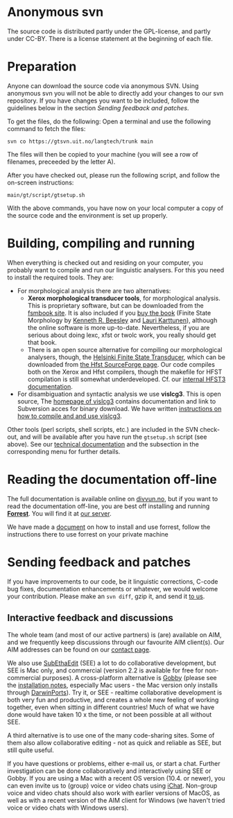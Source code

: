 # Anonymous svn

The source code is distributed partly under the GPL-license, and partly
under CC-BY. There is a license statement at the beginning of each file.

Preparation
===========

Anyone can download the source code via anonymous SVN. Using anonymous
svn you will not be able to directly add your changes to our svn
repository. If you have changes you want to be included, follow the
guidelines below in the section *Sending feedback and patches*.

To get the files, do the following: Open a terminal and use the
following command to fetch the files:

    svn co https://gtsvn.uit.no/langtech/trunk main

The files will then be copied to your machine (you will see a row of
filenames, preceeded by the letter A).

After you have checked out, please run the following script, and follow
the on-screen instructions:

    main/gt/script/gtsetup.sh

With the above commands, you have now on your local computer a copy of
the source code and the environment is set up properly.

Building, compiling and running
===============================

When everything is checked out and residing on your computer, you
probably want to compile and run our linguistic analysers. For this you
need to install the required tools. They are:

-   For morphological analysis there are two alternatives:
    -   **Xerox morphological transducer tools**, for morphological
        analysis. This is proprietary software, but can be downloaded
        from the [fsmbook site](http://fsmbook.com/). It is also
        included if you [buy the
        book](http://csli-publications.stanford.edu/site/1575864347.html)
        (Finite State Morphology by [Kenneth R.
        Beesley](http://www.xrce.xerox.com/people/beesley/home.html) and
        [Lauri Karttunen](http://www2.parc.com/istl/members/karttune/)),
        although the online software is more up-to-date. Nevertheless,
        if you are serious about doing lexc, xfst or twolc work, you
        really should get that book.
    -   There is an open source alternative for compiling our
        morphological analysers, though, the [Helsinki Finite State
        Transducer](http://www.ling.helsinki.fi/kieliteknologia/tutkimus/hfst/index.shtml),
        which can be downloaded from [the Hfst SourceForge
        page](http://hfst.sourceforge.net/). Our code compiles both on
        the Xerox and Hfst compilers, though the makefile for HFST
        compilation is still somewhat underdeveloped. Cf. our [internal
        HFST3 documentation](compiling_HFST3.html).
-   For disambiguation and syntactic analysis we use **vislcg3**. This
    is open source, The [homepage of
    vislcg3](http://beta.visl.sdu.dk/cg3.html) contains documentation
    and link to Subversion acces for binary download. We have written
    [instructions on how to compile and and use
    vislcg3](/tools/docu-vislcg3.html).

Other tools (perl scripts, shell scripts, etc.) are included in the SVN
check-out, and will be available after you have run the `gtsetup.sh`
script (see above). See our [technical
documentation](Infrastructure.html) and the subsection in the
corresponding menu for further details.

Reading the documentation off-line
==================================

The full documentation is available online on
[divvun.no](http://www.divvun.no/), but if you want to read the
documentation off-line, you are best off installing and running
**[Forrest](http://forrest.apache.org/)**. You will find it at [our
server](http://divvun.no/static_files/divvun_forrest.tar.bz2).

We have made a [document](forrest-howto.html) on how to install and use
forrest, follow the instructions there to use forrest on your private
machine

Sending feedback and patches
============================

If you have improvements to our code, be it linguistic corrections,
C-code bug fixes, documentation enhancements or whatever, we would
welcome your contribution. Please make an `svn diff`, gzip it, and send
it [to us](mailto:giellatekno@hum.uit.no).

Interactive feedback and discussions
------------------------------------

The whole team (and most of our active partners) is (are) available on
AIM, and we frequently keep discussions through our favourite AIM
client(s). Our AIM addresses can be found on our [contact
page](/admin/people.html).

We also use [SubEthaEdit](http://www.codingmonkeys.de/subethaedit/)
(SEE) a lot to do collaborative development, but SEE is Mac only, and
commercial (version 2.2 is available for free for non-commercial
purposes). A cross-platform alternative is
[Gobby](http://gobby.0x539.de/) (please see the [installation
notes](http://darcs.0x539.de/trac/obby/cgi-bin/trac.cgi/wiki/InstallationGuide),
especially Mac users - the Mac version only installs through
[DarwinPorts](http://darwinports.opendarwin.org/)). Try it, or SEE -
realtime collaborative development is both very fun and productive, and
creates a whole new feeling of working together, even when sitting in
different countries! Much of what we have done would have taken 10 x the
time, or not been possible at all without SEE.

A third alternative is to use one of the many code-sharing sites. Some
of them also allow collaborative editing - not as quick and reliable as
SEE, but still quite useful.

If you have questions or problems, either e-mail us, or start a chat.
Further investigation can be done collaboratively and interactively
using SEE or Gobby. If you are using a Mac with a recent OS version
(10.4. or newer), you can even invite us to (group) voice or video chats
using [iChat](http://www.apple.com/ichat/). Non-group voice and video
chats should also work with earlier versions of MacOS, as well as with a
recent version of the AIM client for Windows (we haven't tried voice or
video chats with Windows users).
